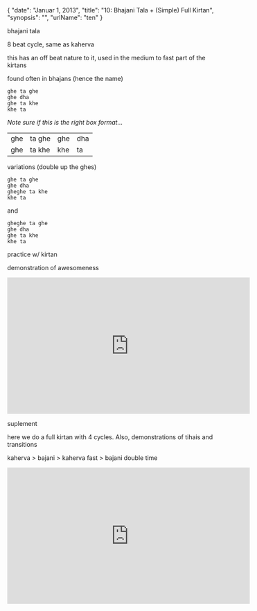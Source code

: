 <data>
{
    "date": "Januar 1, 2013",
    "title": "10: Bhajani Tala + (Simple) Full Kirtan",
    "synopsis": "",
    "urlName": "ten"
}
</data>



bhajani tala

8 beat cycle, same as kaherva

this has an off beat nature to it, used in the medium to fast part of the kirtans

found often in bhajans (hence the name)

    ghe ta ghe
    ghe dha
    ghe ta khe
    khe ta

*Note sure if this is the right box format...*

<table>
    <tr>
        <td>ghe</td> 
        <td>ta ghe</td> 
        <td>ghe</td> 
        <td>dha</td> 
    </tr>
    <tr>
        <td>ghe</td> 
        <td>ta khe</td> 
        <td>khe</td> 
        <td>ta</td> 
    </tr>
</table>


variations (double up the ghes)

    ghe ta ghe
    ghe dha
    gheghe ta khe
    khe ta

and

    gheghe ta ghe
    ghe dha
    ghe ta khe
    khe ta

practice w/ kirtan

demonstration of awesomeness

<iframe width="560" height="315" src="http://www.youtube.com/embed/Hk24f1rEAiw" frameborder="0" allowfullscreen></iframe>



suplement

here we do a full kirtan with 4 cycles. Also, demonstrations of tihais and transitions

kaherva > bajani > kaherva fast > bajani double time



<iframe width="560" height="315" src="http://www.youtube.com/embed/rP905csEXd0" frameborder="0" allowfullscreen></iframe>
